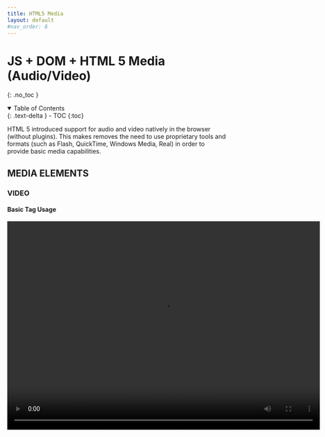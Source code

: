 ```yaml
---
title: HTML5 Media
layout: default
#nav_order: 6
---
```


# JS + DOM + HTML 5 Media (Audio/Video)
{: .no_toc }

<details open markdown="block">
  <summary>
    Table of Contents
  </summary>
  {: .text-delta }
- TOC
{:toc}
</details>

HTML 5 introduced support for audio and video natively in the browser (without plugins). This makes removes the need to use proprietary tools and formats (such as Flash, QuickTime, Windows Media, Real) in order to provide basic media capabilities.


## MEDIA ELEMENTS

### VIDEO

#### Basic Tag Usage

<video width="720" height="480" src="video.mp4" controls />

Example: [Video Basics](https://itp.nyu.edu/~sve204/dwd_spring2018/video_basics.html)  
Reference: [w3schools.com – HTML5 Video](http://www.w3schools.com/html/html5_video.asp)  
Browser Support: [Can I use… Video element](http://caniuse.com/#feat=video)

#### Formats/Codecs

MPEG-4/H.264: [http://caniuse.com/#feat=mpeg4](http://caniuse.com/#feat=mpeg4)  
WebM/VP8: [http://caniuse.com/#feat=webm](http://caniuse.com/#feat=webm) | [http://www.webmproject.org/](http://www.webmproject.org/)  
Ogg/Theora: [http://caniuse.com/#feat=ogv](http://caniuse.com/#feat=ogv) | [http://www.theora.org/](http://www.theora.org/) Tools: [Miro Video Converter](http://www.mirovideoconverter.com/)

#### Supporting Multiple Formats

<video width="720" height="480" controls>
	<source src="video.mp4" type="video/mp4">
	<source src="video.ogg" type="video/ogg">
	Your browser does not support the video tag.
</video>

Attributes: autoplay, controls, height, width, loop, muted, poster, preload, src

Example: [Multiple Formats](https://itp.nyu.edu/~sve204/dwd_spring2018/video_basics_multi.html)

### AUDIO

#### Basic Tag Usage

<audio controls src="audio.mp3" />

Reference: [w3schools.com – HTML audio Tag](http://www.w3schools.com/tags/tag_audio.asp)  
Browser Support: [Can I use… Audio element](http://caniuse.com/#feat=audio)  
Formats/Codecs: MP3, Ogg Vorbis, WAV

#### Supporting Multiple Formats

<audio controls>
	<source src="audio.ogg" type="audio/ogg">
	<source src="audio.mp3" type="audio/mpeg">
	Your browser does not support the audio tag.
</audio>

Attributes: autoplay, controls, loop, preload, src

### JAVASCRIPT

Of course, there are a lot of features and functionality available via JavaScript.

Overview: [w3schools.com – HTML Audio/Video DOM Reference](http://www.w3schools.com/tags/ref_av_dom.asp)

<html>
        <head>
                <title>Video JavaScript</title>
        </head>
        <body>
<!-- Add an “id” to the video tag so that we can access it easily in JavaScript -->
                <video width="720" height="480" controls id="thevideo">
                        <source src="video.webm" type="video/webm">
                        <source src="video.mp4" type="video/mp4">
                        <source src="video.ogg" type="video/ogg">
                        Your browser does not support the video tag.
                </video>
<!-- When this button is clicked, call the doSomething function -->
                <button onClick="doSomething()">Do Something here</button>
                <script type="text/javascript">
                        // Get Access to the Video Object
                        var theVideoObject = document.getElementById("thevideo");
                        // Alert, just to make sure it isn’t null
                        alert(theVideoObject);
                        
						// Called by the Do Something button
                        function doSomething() {
                                // Change the width
                                theVideoObject.width = theVideoObject.width/2;
                                if (theVideoObject.paused) {
                                // If the video is paused, call play
                                        theVideoObject.play();
                                } else {
                                        // Otherwise, pause it
                                        theVideoObject.pause();
                                }                
                        }
                </script>
        </body>
</html>

Example: [Video JavaScript Example](https://itp.nyu.edu/~sve204/dwd_spring2018/video_javascript.html)

More Information: [HTML5 Rocks – Multimedia](http://www.html5rocks.com/en/features/multimedia)

